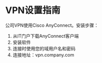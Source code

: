 # VPN设置指南

公司VPN使用Cisco AnyConnect。安装步骤：
1. 从IT门户下载AnyConnect客户端
2. 安装软件
3. 连接时使用您的域用户名和密码
4. 连接地址：vpn.company.com
